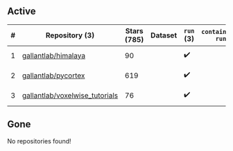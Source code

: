 ## Active
| # | Repository (3) | Stars (785) | Dataset | `run` (3) | `containers-run` | Last Modified |
| --- | --- | --- | --- | --- | --- | --- |
| 1 | [gallantlab/himalaya](https://github.com/gallantlab/himalaya) | 90 |  | :heavy_check_mark: |  | 2025-02-24 18:49:21+00:00 |
| 2 | [gallantlab/pycortex](https://github.com/gallantlab/pycortex) | 619 |  | :heavy_check_mark: |  | 2025-02-25 18:42:26+00:00 |
| 3 | [gallantlab/voxelwise_tutorials](https://github.com/gallantlab/voxelwise_tutorials) | 76 |  | :heavy_check_mark: |  | 2025-03-12 23:11:34+00:00 |

## Gone
No repositories found!
